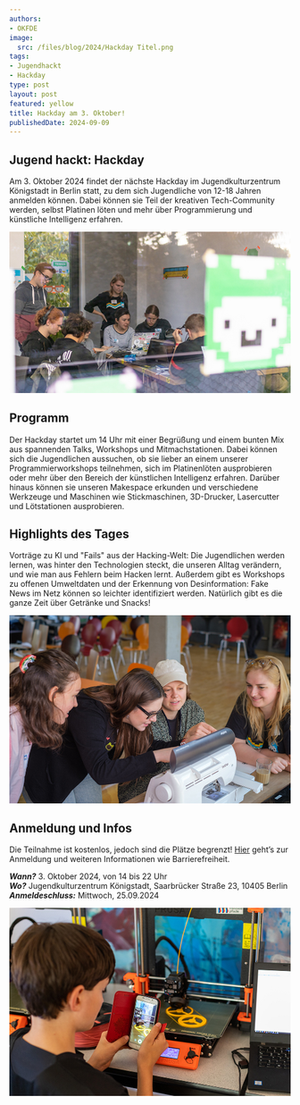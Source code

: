 ```yaml
---
authors:
- OKFDE
image:
  src: /files/blog/2024/Hackday Titel.png
tags:
- Jugendhackt
- Hackday
type: post
layout: post
featured: yellow
title: Hackday am 3. Oktober!
publishedDate: 2024-09-09
---
```


## Jugend hackt: Hackday

Am 3. Oktober 2024 findet der nächste Hackday im Jugendkulturzentrum Königstadt in Berlin statt, zu dem sich Jugendliche von 12-18 Jahren anmelden können. Dabei können sie Teil der kreativen Tech-Community werden, selbst Platinen löten und mehr über Programmierung und künstliche Intelligenz erfahren.

![Hackday](/files/blog/2024/Hackday1.jpg)<br>

## Programm

Der Hackday startet um 14 Uhr mit einer Begrüßung und einem bunten Mix aus spannenden Talks, Workshops und Mitmachstationen. Dabei können sich die Jugendlichen aussuchen, ob sie lieber an einem unserer Programmierworkshops teilnehmen, sich im Platinenlöten ausprobieren oder mehr über den Bereich der künstlichen Intelligenz erfahren. Darüber hinaus können sie unseren Makespace erkunden und verschiedene Werkzeuge und Maschinen wie Stickmaschinen, 3D-Drucker, Lasercutter und Lötstationen ausprobieren.

## Highlights des Tages

Vorträge zu KI und "Fails" aus der Hacking-Welt: Die Jugendlichen werden lernen, was hinter den Technologien steckt, die unseren Alltag verändern, und wie man aus Fehlern beim Hacken lernt. Außerdem gibt es Workshops zu offenen Umweltdaten und der Erkennung von Desinformation: Fake News im Netz können so leichter identifiziert werden. Natürlich gibt es die ganze Zeit über Getränke und Snacks!

![Hackday](/files/blog/2024/Hackday2.jpg)<br>

##  Anmeldung und Infos

Die Teilnahme ist kostenlos, jedoch sind die Plätze begrenzt! [Hier](https://anmeldung.jugendhackt.org/berlin/2024-hackday/) geht’s zur Anmeldung und weiteren Informationen wie Barrierefreiheit.

***Wann?*** 3. Oktober 2024, von 14 bis 22 Uhr<br>
***Wo?*** Jugendkulturzentrum Königstadt, Saarbrücker Straße 23, 10405 Berlin<br>
***Anmeldeschluss:*** Mittwoch, 25.09.2024

![Hackday](/files/blog/2024/Hackday3.jpg)<br>
